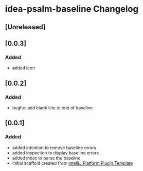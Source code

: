 <!-- Keep a Changelog guide -> https://keepachangelog.com -->

# idea-psalm-baseline Changelog

## [Unreleased]

## [0.0.3]
### Added
- added icon

## [0.0.2]
### Added
- bugfix: add blank line to end of baseline

## [0.0.1]
### Added
- added intention to remove baseline errors
- added inspection to display baseline errors
- added index to parse the baseline
- Initial scaffold created from [IntelliJ Platform Plugin Template](https://github.com/JetBrains/intellij-platform-plugin-template)


